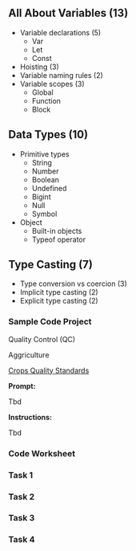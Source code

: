 ## All About Variables (13)

- Variable declarations (5)
  - Var
  - Let
  - Const
- Hoisting (3)
- Variable naming rules (2)
- Variable scopes (3)
  - Global
  - Function
  - Block

## Data Types (10)

- Primitive types
  - String
  - Number
  - Boolean
  - Undefined
  - Bigint
  - Null
  - Symbol
- Object
  - Built-in objects
  - Typeof operator

## Type Casting (7)

- Type conversion vs coercion (3)
- Implicit type casting (2)
- Explicit type casting (2)

### Sample Code Project

Quality Control (QC)

Aggriculture

[Crops Quality Standards](https://www.ams.usda.gov/sites/default/files/media/Apple_Standards.pdf)

**Prompt:**

Tbd

**Instructions:**

Tbd

### Code Worksheet

<!-- markdown focused worksheet -->

### Task 1

### Task 2

### Task 3

### Task 4
